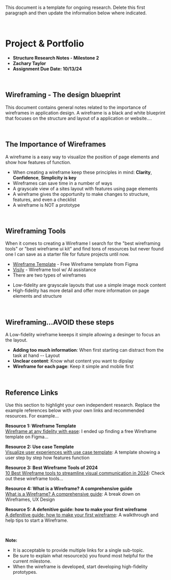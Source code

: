 This document is a template for ongoing research. Delete this first paragraph and then update the information below where indicated. 


<br>

# Project & Portfolio 

* **Structure Research Notes - Milestone 2**
* **Zachary Taylor**
* **Assignment Due Date: 10/13/24**

<br>


## Wireframing - The design blueprint

This document contains general notes related to the importance of wireframes in application design. A wireframe is a black and white blueprint that focuses on the structure and layout of a application or website....

<br>

## The Importance of Wireframes
A wireframe is a easy way to visualize the position of page elements and show how features of function. 

* When creating a wireframe keep these principles in mind: __Clarity__, __Confidence__, __Simplicity is key__
* Wireframes can save time in a number of ways 
* A grayscale view of a sites layout with features using  page elements
* A wireframe gives the opportunity to make changes to structure, features, and even a checklist
* A wireframe is NOT a prototype

<br>

## Wireframing Tools
When it comes to creating a Wireframe I search for the "best wireframing tools" or "best wireframe ui kit" and find tons of resources but never found one I can save as a starter file for future projects until now.  

* [Wireframe Template](https://www.figma.com/community/file/1406965928251985631/wireframing-template) - Free Wireframe template from Figma
* [Visily](https://www.figma.com/community/file/1406965928251985631/wireframing-template) - Wireframe tool w/ AI assistance
* There are two types of wireframes
 - Low-fidelity are grayscale layouts that use a simple image mock content
 - High-fidelity has more detail and offer more information on page elements and structure

<br>

## Wireframing...AVOID these steps 
A Low-fidelity wireframe keeeps it simple allowing a desinger to focus an the layout.  

* **Adding too much information**: When first starting can distract from the task at hand -- Layout 
* **Unclear content**: Know what content you want to dipslay 
* **Wireframe for each page**: Keep it simple and mobile first


    
<br>

## Reference Links
Use this section to highlight your own independent research. Replace the example references below with your own links and recommended resources. For example...

**Resource 1: Wireframe Template**  
[Wireframe at any fidelity with ease](https://www.figma.com/wireframe-tool/?utm_source=google&utm_medium=cpc&utm_campaign=21049479557&utm_term=wireframe&utm_content=692128827571&utm_adgroup=157943772686&gad_source=1&gbraid=0AAAAACTf0kN1Gj3NCkpZKKqZYDskF_N2F&gclid=Cj0KCQjwt4a2BhD6ARIsALgH7Do8UrCWvijzez_D1OZY3MpGFN-Mx34ZC1tQ6yTJ9CfL8k5tpiHSMsAaAuhrEALw_wcB): 
I ended up finding a free Wireframe template on Figma...  

**Resource 2: Use case Template**    
[Visualize user experiences with use case template](https://www.figma.com/templates/use-case-template/): A template showing a user step by step how features function

**Resource 3: Best Wireframe Tools of 2024**      
[10 Best Wireframe tools to streamline visual communication in 2024](https://thedigitalprojectmanager.com/tools/wireframe-tools/): Check out these wireframe tools...

**Resource 4: What is a Wireframe? A comprehensive guide**      
[What is a Wireframe? A comprehensive guide](https://careerfoundry.com/en/blog/ux-design/what-is-a-wireframe-guide/#:~:text=Wireframing%20is%20a%20practice%20most,the%20interface%20out%20with%20code.): A break down on Wireframes, UX Design

**Resource 5: A defenitive guide: how to make your first wireframe**      
[A defenitive guide: how to make your first wireframe](https://careerfoundry.com/en/blog/ux-design/what-is-a-wireframe-guide/#:~:text=Wireframing%20is%20a%20practice%20most,the%20interface%20out%20with%20code.): A walkthrough and help tips to start a Wireframe.

<br>

**Note:**  

* It is acceptable to provide multiple links for a single sub-topic.  
* Be sure to explain what resource(s) you found most helpful for the current milestone. 
* When the wireframe is developed, start developing high-fidelity prototypes.



